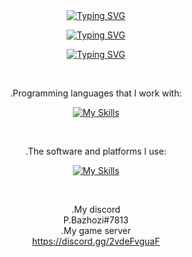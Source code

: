 <center>
<a href="https://git.io/typing-svg"><img src="https://readme-typing-svg.demolab.com?font=Fira+Code&pause=2000&random=false&width=435&lines=Hello%F0%9F%91%8B%F0%9F%8F%BD" alt="Typing SVG" /></a>

<a href="https://git.io/typing-svg"><img src="https://readme-typing-svg.demolab.com?font=Fira+Code&pause=2000&random=false&width=435&lines=I+am+web+and+security+developer%F0%9F%92%BB" alt="Typing SVG" /></a>

<a href="https://git.io/typing-svg"><img src="https://readme-typing-svg.demolab.com?font=Fira+Code&pause=2000&random=false&width=435&lines=I+work+with+many+languages+like+PHP%F0%9F%91%8C%F0%9F%8F%BD" alt="Typing SVG" /></a>

<br>

.Programming languages that I work with:

[![My Skills](https://skillicons.dev/icons?i=js,html,css,php,cs,bash,dotnet,jquery,mysql,powershell)](https://skillicons.dev)

<br>

.The software and platforms I use:


[![My Skills](https://skillicons.dev/icons?i=linux,discord,bots,au,ps,vscode,wordpress)](https://skillicons.dev)

<br>

.My discord
<br>
P.Bazhozi#7813
<br>
.My game server
<br>
https://discord.gg/2vdeFvguaF

</center>
